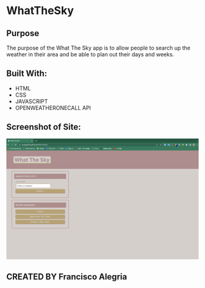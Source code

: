 # WhatTheSky

## Purpose
The purpose of the What The Sky app is to allow people to search up the weather in their area and be able to plan out their days and weeks.

## Built With:
* HTML
* CSS
* JAVASCRIPT
* OPENWEATHERONECALL API

## Screenshot of Site:
![Alt text](assets/Images/whattheskylandingpage.png "SiteScreenshot")




## CREATED BY Francisco Alegria
 
